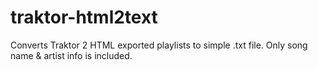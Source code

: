 traktor-html2text
=================

Converts Traktor 2 HTML exported playlists to simple .txt file. Only song name &amp; artist info is included.
